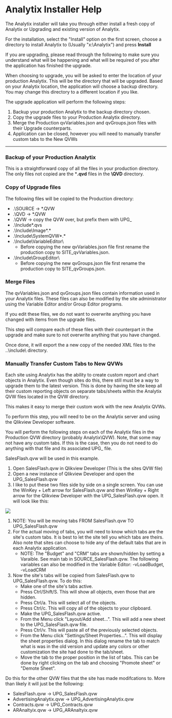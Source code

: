 # Analytix Installer Help
The Analytix installer will take you through either install a fresh copy of Analytix or Upgrading and existing version of Analytix.

For the installation, select the "Install" option on the first screen, choose a directory to install Analytix to (Usually "x:\Analytix") and press **Install**

If you are upgrading, please read through the following to make sure you understand what will be happening and what will be required of you after the application has finished the upgrade.

When choosing to upgrade, you will be asked to enter the location of your production Analytix.  This will be the directory that will be upgraded.  Based on your Analytix location, the application will choose a backup directory.  You may change this directory to a different location if you like.

The upgrade application will perform the following steps:

1. Backup your production Analytix to the backup directory chosen.
1. Copy the upgrade files to your Production Analytix directory.
1. Merge the Production qvVariables.json and qvGroups.json files with their Upgrade counterparts.
1. Application can be closed, however you will need to manually transfer custom tabs to the New QVWs

--------

### Backup of your Production Analytix
This is a straightforward copy of all the files in your production directory.  The only files not copied are the ***.qvd** files in the **\QVD** directory.

### Copy of Upgrade files
The following files will be copied to the Production directory:

- .\SOURCE -> *.QVW
- .\QVD -> *.QVW
- .\QVW -> copy the QVW over, but prefix them with UPG_
- .\Include\*.qvs
- .\Include\Image\*.*
- .\Include\SystemQVW\*.*
- .\Include\VariableEditor\
  - Before copying the new qvVariables.json file first rename the production copy to SITE_qvVariables.json.
- .\Include\GroupEditor\
  - Before copying the new qvGroups.json file first rename the production copy to SITE_qvGroups.json.

### Merge Files
The qvVariables.json and qvGroups.json files contain information used in your Analytix files.  These files can also be modified by the site administrator using the Variable Editor and/or Group Editor programs. 

If you edit these files, we do not want to overwrite anything you have changed with items from the upgrade files.

This step will compare each of these files with their counterpart in the upgrade and make sure to not overwrite anything that you have changed.

Once done, it will export the a new copy of the needed XML files to the ..\include\ directory.

### Manually Transfer Custom Tabs to New QVWs

Each site using Analytix has the ability to create custom report and chart objects in Analytix. Even though sites do this, there still must be a way to upgrade them to the latest version.  This is done by having the site keep all their custom reporting objects on separate tabs/sheets within the Analytix QVW files located in the QVW directory.

This makes it easy to merge their custom work with the new Analytix QVWs.

To perform this step, you will need to be on the Analytix server and using the Qlikview Developer software.

You will perform the following steps on each of the Analytix files in the Production QVW directory (probably Analytix\QVW).  Note, that some may not have any custom tabs.  If this is the case, then you do not need to do anything with that file and its associated UPG_ file.  

SalesFlash.qvw will be used in this example.

1. Open SalesFlash.qvw in Qlikview Developer (This is the sites QVW file)
1. Open a new instance of Qlikview Developer and open the UPG_SalesFlash.qvw
1. I like to put these two files side by side on a single screen.  You can use the WinKey + Left arrow for SalesFlash.qvw and then WinKey + Right arrow for the Qlikview Developer with the UPG_SalesFlash.qvw open.  It will look like this:

![](images/upgax_Step3-Merge1.png)

1. NOTE: You will be moving tabs FROM SalesFlash.qvw TO UPG_SalesFlash.qvw
2. For the actual moving of tabs, you will need to know which tabs are the site's custom tabs.  It is best to let the site tell you which tabs are theirs.  Also note that sites can choose to hide any of the default tabs that are in each Analytix application. 
   - NOTE: The "Budget" and "CRM" tabs are shown/hidden by setting a Varaible.  See main tab in SOURCE_SalesFlash.qvw.  The following variables can also be modified in the Variable Editor: -vLoadBudget, -vLoadCRM
3. Now the site's tabs will be copied from SalesFlash.qvw to UPG_SalesFlash.qvw.  To do this:
   - Make one of the site's tabs active.
   - Press Ctrl/Shift/S.  This will show all objects, even those that are hidden.
   - Press Ctrl/a.  This will select all of the objects.
   - Press Ctrl/c.  This will copy all of the objects to your clipboard.
   - Make the UPG_SalesFlash.qvw active.
   - From the Menu click "Layout/Add sheet...". This will add a new sheet to the UPG_SalesFlash.qvw file.
   - Press Ctrl/v. This will paste all of the previously selected objects.
   - From the Menu click "Settings/Sheet Properties...".  This will display the sheet properties dialog.  In this dialog rename the tab to match what is was in the old version and update any colors or other customization the site had done to the tab/sheet.
   - Move the tab to the proper position in the list of tabs.  This can be done by right clicking on the tab and choosing "Promote sheet" or "Demote Sheet".

Do this for the other QVW files that the site has made modifcations to.  More than likely it will just be the following:

- SalesFlash.qvw -> UPG_SalesFlash.qvw 
- AdvertisingAnalytix.qvw -> UPG_AdvertisingAnalytix.qvw
- Contracts.qvw -> UPG_Contracts.qvw
- ARAnaltyix.qvw -> UPG_ARAnaltyix.qvw




